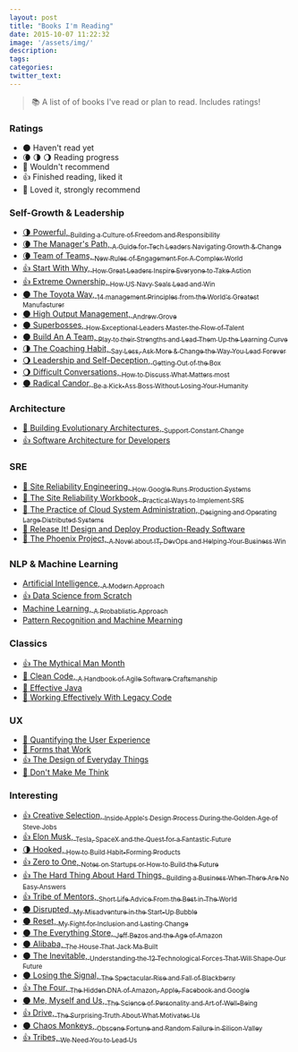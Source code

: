 ```yaml
---
layout: post
title: "Books I'm Reading"
date: 2015-10-07 11:22:32
image: '/assets/img/'
description:
tags:
categories:
twitter_text:
---
```

> :books: A list of of books I've read or plan to read. Includes ratings!

### Ratings
- 🌑 Haven't read yet
- 🌘 🌗 🌖 Reading progress
- 🌝 Wouldn't recommend
- 👍 Finished reading, liked it 
- 🌟 Loved it, strongly recommend

### Self-Growth & Leadership
- [🌗 Powerful, <sub>Building a Culture of Freedom and Responsibility</sub>](https://www.amazon.com/Powerful-Building-Culture-Freedom-Responsibility/dp/1939714095)
- [🌘 The Manager's Path, <sub>A Guide for Tech Leaders Navigating Growth & Change</sub>](https://www.amazon.com/Managers-Path-Leaders-Navigating-Growth/dp/1491973897)
- [🌘 Team of Teams, <sub>New Rules of Engagement For A Complex World</sub>](https://www.amazon.com/Team-Teams-Rules-Engagement-Complex/dp/1591847486)
- [👍 Start With Why, <sub>How Great Leaders Inspire Everyone to Take Action</sub>](https://www.amazon.com/Start-Why-Leaders-Inspire-Everyone/dp/1591846447)
- [👍 Extreme Ownership, <sub>How US Navy Seals Lead and Win</sub>](https://www.amazon.com/Extreme-Ownership-U-S-Navy-SEALs/dp/1250183863)
- [🌑 The Toyota Way, <sub>14 management Principles from the World's Greatest Manufacturer</sub>](https://www.amazon.com/Toyota-Way-Management-Principles-Manufacturer/dp/0071392319)
- [🌑 High Output Management, <sub>Andrew Grove</sub>](https://www.amazon.com/High-Output-Management-Andrew-Grove/dp/0679762884)
- [🌑 Superbosses, <sub>How Exceptional Leaders Master the Flow of Talent</sub>](https://www.amazon.com/Superbosses-Exceptional-Leaders-Master-Talent/dp/1591847834)
- [🌑 Build An A Team, <sub>Play to their Strengths and Lead Them Up the Learning Curve</sub>](https://www.amazon.com/Build-Team-Their-Strengths-Learning/dp/1633693643)
- [🌗 The Coaching Habit, <sub>Say Less, Ask More & Change the Way You Lead Forever</sub>](https://www.amazon.com/Coaching-Habit-Less-Change-Forever/dp/0978440749)
- [🌖 Leadership and Self-Deception, <sub>Getting Out of the Box</sub>](https://www.amazon.com/Leadership-Self-Deception-Getting-Out-Box/dp/1576759776)
- [🌖 Difficult Conversations, <sub>How to Discuss What Matters most</sub>](https://www.amazon.com/Difficult-Conversations-Discuss-What-Matters/dp/0143118447)
- [🌑 Radical Candor, <sub>Be a Kick-Ass Boss Without Losing Your Humanity</sub>](https://www.amazon.com/Radical-Candor-Kick-Ass-Without-Humanity/dp/1250103509)

### Architecture
- [🌟 Building Evolutionary Architectures, <sub>Support Constant Change</sub>](https://www.amazon.com/Building-Evolutionary-Architectures-Support-Constant/dp/1491986360)
- [👍 Software Architecture for Developers](https://leanpub.com/software-architecture-for-developers)

### SRE
- [🌟 Site Reliability Engineering, <sub>How Google Runs Production Systems</sub>](https://www.amazon.com/Site-Reliability-Engineering-Production-Systems/dp/149192912X)
- [🌟 The Site Reliability Workbook, <sub>Practical Ways to Implement SRE</sub>](https://www.amazon.com/Site-Reliability-Workbook-Practical-Implement/dp/1492029505)
- [🌟 The Practice of Cloud System Administration, <sub>Designing and Operating Large Distributed Systems</sub>](https://www.amazon.com/Practice-Cloud-System-Administration-Practices/dp/032194318X)
- [🌟 Release It! Design and Deploy Production-Ready Software](https://www.amazon.com/Release-Design-Deploy-Production-Ready-Software/dp/1680502395)
- [🌟 The Phoenix Project, <sub>A Novel about IT, DevOps and Helping Your Business Win</sub>](https://www.amazon.com/Phoenix-Project-DevOps-Helping-Business/dp/1942788290)

### NLP & Machine Learning
- [ Artificial Intelligence, <sub>A Modern Approach</sub>](https://www.amazon.com/Artificial-Intelligence-Modern-Approach-2nd/dp/0137903952)
- [👍 Data Science from Scratch](https://www.amazon.com/Data-Science-Scratch-Principles-Python/dp/149190142X)
- [ Machine Learning, <sub>A Probablistic Approach</sub>](https://www.amazon.com/Machine-Learning-Probabilistic-Perspective-Computation/dp/0262018020)
- [ Pattern Recognition and Machine Mearning](https://www.amazon.com/Pattern-Recognition-Learning-Information-Statistics/dp/0387310738)

### Classics
- [👍 The Mythical Man Month](https://www.amazon.com/Mythical-Man-Month-Software-Engineering-Anniversary/dp/0201835959)
- [🌟 Clean Code, <sub>A Handbook of Agile Software Craftsmanship</sub>](https://www.amazon.com/Clean-Code-Handbook-Software-Craftsmanship/dp/0132350882)
- [🌟 Effective Java](https://www.amazon.com/Effective-Java-2nd-Joshua-Bloch/dp/0321356683)
- [🌟 Working Effectively With Legacy Code](https://www.amazon.com/Working-Effectively-Legacy-Michael-Feathers/dp/0131177052)

### UX
- [🌟 Quantifying the User Experience](https://www.amazon.com/Quantifying-User-Experience-Practical-Statistics/dp/0128023082)
- [🌟 Forms that Work](https://www.amazon.com/Forms-that-Work-Interactive-Technologies/dp/1558607102)
- [👍 The Design of Everyday Things](https://www.amazon.com/Design-Everyday-Things-Revised-Expanded/dp/0465050654)
- [🌟 Don't Make Me Think](https://www.amazon.com/Dont-Make-Think-Revisited-Usability/dp/0321965515)

### Interesting
- [👍 Creative Selection, <sub>Inside Apple's Design Process During the Golden Age of Steve Jobs</sub>](https://www.amazon.com/Creative-Selection-Inside-Apples-Process/dp/1250194466)
- [👍 Elon Musk, <sub>Tesla, SpaceX and the Quest for a Fantastic Future</sub>](https://www.amazon.com/Elon-Musk-SpaceX-Fantastic-Future/dp/0062301233)
- [🌗 Hooked, <sub>How to Build Habit-Forming Products</sub>](https://www.amazon.com/Hooked-How-Build-Habit-Forming-Products/dp/1591847788)
- [👍 Zero to One, <sub>Notes on Startups or How to Build the Future</sub>](https://www.amazon.com/Zero-One-Notes-Startups-Future/dp/0804139296)
- [👍 The Hard Thing About Hard Things, <sub>Building a Business When There Are No Easy Answers</sub>](https://www.amazon.com/Hard-Thing-About-Things-Building/dp/0062273205)
- [👍 Tribe of Mentors, <sub>Short Life Advice From the Best in The World</sub>](https://www.amazon.com/Tribe-Mentors-Short-Advice-World/dp/1328994961)
- [🌑 Disrupted, <sub>My Misadventure in the Start-Up Bubble</sub>](https://www.amazon.com/Disrupted-My-Misadventure-Start-Up-Bubble/dp/0316306096)
- [🌑 Reset, <sub>My Fight for Inclusion and Lasting Change</sub>](https://www.amazon.com/Reset-Fight-Inclusion-Lasting-Change/dp/039959101X)
- [🌑 The Everything Store, <sub>Jeff Bezos and the Age of Amazon</sub>](https://www.amazon.com/Everything-Store-Jeff-Bezos-Amazon/dp/0316219282)
- [🌑 Alibaba, <sub>The House That Jack Ma Built</sub>](https://www.amazon.com/Alibaba-House-That-Jack-Built/dp/0062413414)
- [🌑 The Inevitable, <sub>Understanding the 12 Technological Forces That Will Shape Our Future</sub>](https://www.amazon.com/Inevitable-Understanding-Technological-Forces-Future/dp/0143110373)
- [🌑 Losing the Signal, <sub>The Spectacular Rise and Fall of Blackberry</sub>](https://www.amazon.com/Losing-Signal-Spectacular-Rise-Blackberry/dp/1443436186)
- [👍 The Four, <sub>The Hidden DNA of Amazon, Apple, Facebook and Google</sub>](https://www.amazon.com/Four-Hidden-Amazon-Facebook-Google/dp/0735213658)
- [🌑 Me, Myself and Us, <sub>The Science of Personality and Art of Well-Being</sub>](https://www.amazon.com/Me-Myself-Us-Personality-Well-Being/dp/1610396383)
- [👍 Drive, <sub>The Surprising Truth About What Motivates Us</sub>](https://www.amazon.com/Drive-Surprising-Truth-About-Motivates/dp/1594484805)
- [🌑 Chaos Monkeys, <sub>Obscene Fortune and Random Failure in Silicon Valley</sub>](https://www.amazon.com/Chaos-Monkeys-Obscene-Fortune-Failure/dp/0062458191)
- [👍 Tribes, <sub>We Need You to Lead Us</sub>](https://www.amazon.com/Tribes-We-Need-You-Lead/dp/1591842336)